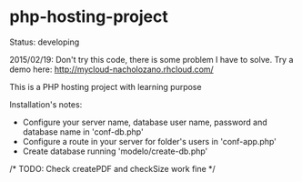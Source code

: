 # php-hosting-project

Status: developing

2015/02/19: Don't try this code, there is some problem I have to solve. 
Try a demo here: http://mycloud-nacholozano.rhcloud.com/

This is a PHP hosting project with learning purpose

Installation's notes:

- Configure your server name, database user name, password and database name in 'conf-db.php'
- Configure a route in your server for folder's users in 'conf-app.php'
- Create database running 'modelo/create-db.php'


/* TODO: Check createPDF and checkSize work fine */